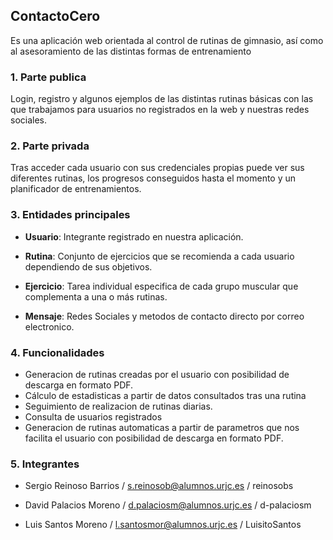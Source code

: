 ## ContactoCero
Es una aplicación web orientada al control de rutinas de gimnasio, así como al asesoramiento de las distintas formas de entrenamiento  

### 1. Parte publica
Login, registro y algunos ejemplos de las distintas rutinas básicas con las que trabajamos para usuarios no registrados en la web y nuestras redes sociales.

### 2. Parte privada
Tras acceder cada usuario con sus credenciales propias puede ver sus diferentes rutinas, los progresos conseguidos hasta el momento y un planificador de entrenamientos.

### 3. Entidades principales
   - **Usuario**: Integrante registrado en nuestra aplicación.

   - **Rutina**: Conjunto de ejercicios que se recomienda a cada usuario dependiendo de sus objetivos.

   - **Ejercicio**: Tarea individual especifica de cada grupo muscular que complementa a una o más rutinas.

   - **Mensaje**: Redes Sociales y metodos de contacto directo por correo electronico. 

### 4. Funcionalidades
   - Generacion de rutinas creadas por el usuario con posibilidad de descarga en formato PDF.
   - Cálculo de estadisticas a partir de datos consultados tras una rutina
   - Seguimiento de realizacion de rutinas diarias.
   - Consulta de usuarios registrados
   - Generacion de rutinas automaticas a partir de parametros que nos facilita el usuario con posibilidad de descarga en formato PDF.
### 5. Integrantes
   * Sergio Reinoso Barrios / s.reinosob@alumnos.urjc.es / reinosobs

   * David Palacios Moreno / d.palaciosm@alumnos.urjc.es / d-palaciosm

   * Luis Santos Moreno / l.santosmor@alumnos.urjc.es / LuisitoSantos
